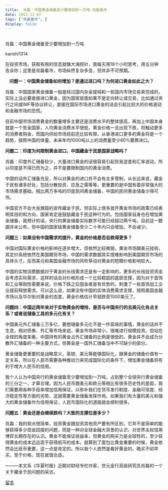 ```yaml
---
title:  肖磊：中国黄金储备至少要增加到一万吨-肖磊看市
date: 2013-11-07
tags: ["肖磊看市", ]
display: false
---
```



## 



肖磊：中国黄金储备至少要增加到一万吨




kanshi1314




在投资市场，获取有用的信息就像大海捞针，我每天用18个小时思考，用五分钟告诉你；这里是肖磊看市，市场纵然复杂多变，但并非不可预期。


**&nbsp;&nbsp;&nbsp; 问题一：中国黄金储备如何增加？是通过进口吗？为何进口黄金如此之大？**

肖磊：中国国家黄金储备一般是经过国内杂金提纯和一些国内市场交易来完成的，实际上没必要直接进口黄金，因为国家层面如果不是定向转让或交易，比如通过央行之间或IMF等协议转让，直接在国际市场进口黄金的话会引起比较大的价格波动和金融市场的恐慌。

目前中国市场消费黄金的数量增多主要还是消费水平的整体提高，再加上中国本身就是一个贫金国家，人均黄金消费水平很低，黄金价格一旦出现下跌，将触动更多的消费者购金，而国内供给市场目前还比较有限，从香港进口更多的黄金将是一个趋势，按照中国的体量，未来年均1000吨以上的消费量至少60%要靠进口。

**问题二：印度为何限制黄金进口，中国藏金于民是国家战略吗？**

肖磊：印度外汇储备较少，大量进口黄金的话很容易引起贸易逆差和汇率波动，所以印度是不得已而为之，并不是要限制国内的黄金消费。

中国的话外汇储备充足，所以对黄金的进口并不会有太多管制，从长远来说，藏金于民有诸多好处，包括分散投资、应急之需等等，更重要的是中国有着非常强大的市场需求基础，相比两万多吨的印度民间黄金储备，中国的民间黄金储备少得可怜。

中国官方不会大张旗鼓的宣传藏金于民，但实际上很多放开黄金市场的政策已经表明其目的和方向，国家肯定是鼓励藏金于民这种行为的。包括国家自身也在增加黄金储备，我预计的话，央行的黄金储备实际数字可能已经超过两千吨，目前这一数据并未公布，但中国的国家级黄金储备至少二十年内只会增加，不会减少。

**问题三：如果没有中国需求的提升，黄金的价格是否会跌得更多？**

中国对国际黄金价格的影响在逐步增大，但依然比较微弱，黄金市场跟美元挂钩，其定价系统依然在美国期货市场，中国的需求数据其实很难影响到美国期货市场的具体头寸。反而美元和美国金融市场的风吹草动对黄金的短期价格影响较大。

中国的实物消费数据对于黄金的长线需求还是有一定影响的，更多的长线投资资金会考虑实际需求，这样的话会对价格形成一个比较稳固的底部支撑，因为对于首饰和工业等刚性需要来说，价格下跌之后囤金者是有优势的，刺激了一些首饰加工企业提前释放需求。可以这么说，如果没有中国的实体消费需求支撑，按照美国金融市场以及华尔街对黄金的态度，黄金价格估计早就跌至1000美元了。

**问题四：中国近两年来对于实物黄金的增持，是否与中国央行的去美元化有点关系？或者说储备工具的多元化有关？**

中国美元外汇储备三万多亿，要想储备多元化不是一件容易的事情，黄金的话并不生息，相对债券、外汇等市场来说，黄金市场非常小，很难进行规模投资。但站在全球的角度来看，中国持有的黄金占外汇储备的比例是很低的，黄金并不会成为分散外汇储备的一种主要方式，但黄金是一国外汇储备当中不可缺少的部分。

黄金储备更重要的是战略意义，英镑、美元等能够国际化，跟黄金的储备价值有一定关系，所以在人民币需要各种推动力来完成国际化的条件下，增加黄金储备将有利于增大人民币的信用。

我个人认为中国央行的黄金储备至少要增加到一万吨，占到整个全球央行黄金储备的三分之一，才算合理。因为人民币跟美元和欧元等相比有很多历史性的差距，我们需要用各种手段来增加信用保证，以弥补我们在货币发行制度、金融可信度、经济稳定性等方面的劣势，这就需要黄金储备发挥作用。如果我们有大量的美元和强大的黄金储备作为信用保证，人民币国际化的道路就会顺利很多。

**问题五：黄金还是会继续跌吗？大致的支撑位是多少？**

肖磊：我的观点很简单，投资黄金跟投资其他资产要有所区别，它并不是简单的能够获得多少现金回报的问题，而是一种对全球金融大背景的认识，对世界主权信用博弈长期存在的认识。黄金不能保证收益率，但黄金的购买力是全球性的，至少获得黄金的成本远远高于获得纸币的成本。就算到了面包比黄金重要的时候，黄金依然会比纸币重要，这一点是肯定的。所以我个人依然是看好黄金的，晚买不如早买，至于价格，现在就很合适。

———本文系《华夏时报》近期对财经专栏作家，世元金行高级研究员肖磊的一个关于藏金于民问题的采访。









[留言](javascript:;)